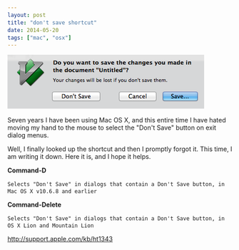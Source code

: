 ```yaml
---
layout: post
title: "don't save shortcut"
date: 2014-05-20
tags: ["mac", "osx"]
---
```


<img src="/assets/img/dont-save-dialog.png" alt="dont save dialog"/>

Seven years I have been using Mac OS X, and this entire time I have hated
moving my hand to the mouse to select the "Don't Save" button on exit dialog
menus. 

Well, I finally looked up the shortcut and then I promptly forgot it. This
time, I am writing it down. Here it is, and I hope it helps.

**Command-D**

```
Selects "Don't Save" in dialogs that contain a Don't Save button, in Mac OS X v10.6.8 and earlier
```

**Command-Delete**

```
Selects "Don't Save" in dialogs that contain a Don't Save button, in OS X Lion and Mountain Lion
```

http://support.apple.com/kb/ht1343
